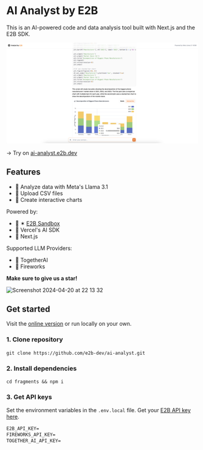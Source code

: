 # AI Analyst by E2B
This is an AI-powered code and data analysis tool built with Next.js and the E2B SDK.

![Preview](preview.png)

→ Try on [ai-analyst.e2b.dev](https://ai-analyst.e2b.dev/)

## Features
- 🔸 Analyze data with Meta's Llama 3.1
- 🔸 Upload CSV files
- 🔸 Create interactive charts

Powered by:
- 🔸 ✶ [E2B Sandbox](https://github.com/e2b-dev/code-interpreter)
- 🔸 Vercel's AI SDK
- 🔸 Next.js

Supported LLM Providers:
- 🔸 TogetherAI
- 🔸 Fireworks

**Make sure to give us a star!**

<img width="165" alt="Screenshot 2024-04-20 at 22 13 32" src="https://github.com/mishushakov/llm-scraper/assets/10400064/11e2a79f-a835-48c4-9f85-5c104ca7bb49">


## Get started

Visit the [online version](https://ai-analyst.e2b.dev/) or run locally on your own.

### 1. Clone repository
```
git clone https://github.com/e2b-dev/ai-analyst.git
```

### 2. Install dependencies
```
cd fragments && npm i
```

### 3. Get API keys
Set the environment variables in the `.env.local` file. Get your [E2B API key here](https://e2b.dev/dashboard?tab=keys).
```
E2B_API_KEY=
FIREWORKS_API_KEY=
TOGETHER_AI_API_KEY=
```
